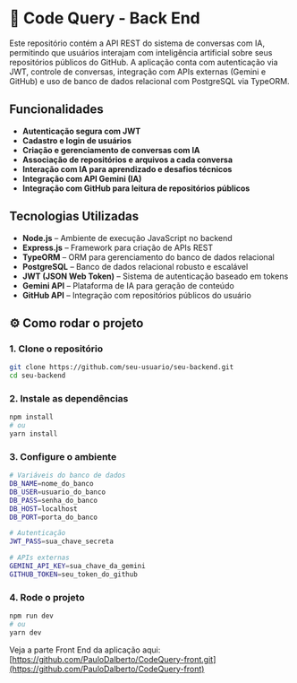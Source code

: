 # 💬 Code Query - Back End

Este repositório contém a API REST do sistema de conversas com IA, permitindo que usuários interajam com inteligência artificial sobre seus repositórios públicos do GitHub. A aplicação conta com autenticação via JWT, controle de conversas, integração com APIs externas (Gemini e GitHub) e uso de banco de dados relacional com PostgreSQL via TypeORM.

##  Funcionalidades

-  **Autenticação segura com JWT**
-  **Cadastro e login de usuários**
-  **Criação e gerenciamento de conversas com IA**
-  **Associação de repositórios e arquivos a cada conversa**
-  **Interação com IA para aprendizado e desafios técnicos**
-  **Integração com API Gemini (IA)**
-  **Integração com GitHub para leitura de repositórios públicos**

##  Tecnologias Utilizadas

- **Node.js** – Ambiente de execução JavaScript no backend
- **Express.js** – Framework para criação de APIs REST
- **TypeORM** – ORM para gerenciamento do banco de dados relacional
- **PostgreSQL** – Banco de dados relacional robusto e escalável
- **JWT (JSON Web Token)** – Sistema de autenticação baseado em tokens
- **Gemini API** – Plataforma de IA para geração de conteúdo
- **GitHub API** – Integração com repositórios públicos do usuário

## ⚙️ Como rodar o projeto

### 1. Clone o repositório

```bash
git clone https://github.com/seu-usuario/seu-backend.git
cd seu-backend
```

### 2. Instale as dependências

```bash
npm install
# ou
yarn install
```

### 3. Configure o ambiente

```bash
# Variáveis do banco de dados
DB_NAME=nome_do_banco
DB_USER=usuario_do_banco
DB_PASS=senha_do_banco
DB_HOST=localhost
DB_PORT=porta_do_banco

# Autenticação
JWT_PASS=sua_chave_secreta

# APIs externas
GEMINI_API_KEY=sua_chave_da_gemini
GITHUB_TOKEN=seu_token_do_github
```

### 4. Rode o projeto

```bash
npm run dev
# ou
yarn dev
```

Veja a parte Front End da aplicação aqui: [https://github.com/PauloDalberto/CodeQuery-front.git](https://github.com/PauloDalberto/CodeQuery-front)
